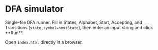# DFA simulator



Single-file DFA runner. Fill in States, Alphabet, Start, Accepting, and Transitions (`state,symbol=nextState`), then enter an input string and click \*\*Run\*\*.



Open `index.html` directly in a browser.

